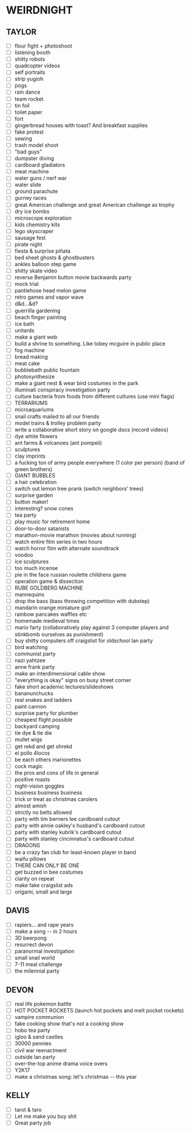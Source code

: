 

# WEIRDNIGHT

## TAYLOR

- [ ] flour fight + photoshoot
- [ ] listening booth
- [ ] shitty robots
- [ ] quadcopter videos
- [ ] self portraits
- [ ] strip yugioh
- [ ] pogs
- [ ] rain dance
- [ ] team rocket
- [ ] tin foil
- [ ] toilet paper
- [ ] fort
- [ ] gingerbread houses with toast? And breakfast supplies
- [ ] fake protest
- [ ] sewing
- [ ] trash model shoot
- [ ] "bad guys"
- [ ] dumpster diving
- [ ] cardboard gladiators
- [ ] meat machine
- [ ] water guns / nerf war
- [ ] water slide
- [ ] ground parachute
- [ ] gurney races
- [ ] great American challenge and great American challenge as trophy
- [ ] dry ice bombs
- [ ] microscope exploration
- [ ] kids chemistry kits
- [ ] lego skyscraper
- [ ] sausage fest
- [ ] pirate night
- [ ] fiesta & surprise piñata
- [ ] bed sheet ghosts & ghostbusters
- [ ] ankles balloon step game
- [ ] shitty skate video
- [ ] reverse Benjamin button movie backwards party
- [ ] mock trial
- [ ] pantiehose head melon game
- [ ] retro games and vapor wave
- [ ] d&d...&d?
- [ ] guerrilla gardening
- [ ] beach finger painting
- [ ] ice bath
- [ ] unitards
- [ ] make a giant web
- [ ] build a shrine to something. Like tobey mcguire in public place
- [ ] fog machine
- [ ] bread making
- [ ] meat cake
- [ ] bubblebath public fountain
- [ ] photosynthesize
- [ ] make a giant nest & wear bird costumes in the park
- [ ] illuminati conspiracy investigation party
- [ ] culture bacteria from foods from different cultures (use mini flags)
- [ ] TERRARIUMS
- [ ] microaquariums
- [ ] snail crafts mailed to all our friends
- [ ] model trains & trolley problem party
- [ ] write a collaborative short story on google docs (record videos)
- [ ] dye white flowers
- [ ] ant farms & volcanoes (ant pompeii)
- [ ] sculptures
- [ ] clay imprints
- [ ] a fucking ton of army people everywhere (1 color per person) (band of green brothers)
- [ ] GIANT BUBBLES
- [ ] a hair celebration
- [ ] switch out lemon tree prank (switch neighbors' trees)
- [ ] surprise garden
- [ ] button maker!
- [ ] interesting? snow cones
- [ ] tea party
- [ ] play music for retirement home
- [ ] door-to-door satanists
- [ ] marathon-movie marathon (movies about running)
- [ ] watch entire film series in two hours
- [ ] watch horror film with alternate soundtrack
- [ ] voodoo
- [ ] ice sculptures
- [ ] too much incense
- [ ] pie in the face russian roulette childrens game
- [ ] operation game & dissection
- [ ] RUBE GOLDBERG MACHINE
- [ ] mannequins
- [ ] drop the bass (bass throwing competition with dubstep)
- [ ] mandarin orange miniature golf
- [ ] rainbow pancakes waffles etc
- [ ] homemade medieval times
- [ ] mario farty (collaboratively play against 3 computer players and stinkbomb ourselves as punishment)
- [ ] buy shitty computers off craigslist for oldschool lan party
- [ ] bird watching
- [ ] communist party
- [ ] nazi yahtzee
- [ ] anne frank party
- [ ] make an interdimensional cable show
- [ ] "everything is okay" signs on busy street corner
- [ ] fake short academic lectures/slideshows
- [ ] bananunchucks
- [ ] real snakes and ladders
- [ ] paint cannon
- [ ] surprise party for plumber
- [ ] cheapest flight possible
- [ ] backyard camping
- [ ] tie dye & tie die
- [ ] mullet wigs
- [ ] get rekd and get shrekd
- [ ] el pollo 4locos
- [ ] be each others marionettes
- [ ] cock magic
- [ ] the pros and cons of life in general
- [ ] positive roasts
- [ ] night-vision goggles
- [ ] business business business
- [ ] trick or treat as christmas carolers
- [ ] almost amish
- [ ] strictly no belts allowed
- [ ] party with tim berners lee cardboard cutout 
- [ ] party with annie oakley's husband's cardboard cutout 
- [ ] party with stanley kubrik's cardboard cutout 
- [ ] party with stanley cincinnatus's cardboard cutout 
- [ ] DRAGONS
- [ ] be a crazy fan club for least-known player in band
- [ ] waifu pillows
- [ ] THERE CAN ONLY BE ONE
- [ ] get buzzed in bee costumes
- [ ] clarity on repeat
- [ ] make fake craigslist ads
- [ ] origami, small and large

## DAVIS

- [ ] rapiers... and rape years
- [ ] make a song -- in 2 hours
- [ ] 3D beerpong
- [ ] resurrect devon
- [ ] paranormal investigation
- [ ] small snail world
- [ ] 7-11 meal challenge
- [ ] the milennial party

## DEVON

- [ ] real life pokemon battle
- [ ] HOT POCKET ROCKETS (launch hot pockets and melt pocket rockets)
- [ ] vampire communion
- [ ] fake cooking show that's not a cooking show
- [ ] hobo tea party
- [ ] igloo & sand castles
- [ ] 30000 pennies
- [ ] civil war reenactment
- [ ] outside lan party
- [ ] over-the-top anime drama voice overs
- [ ] Y2K17
- [ ] make a christmas song: let's christmas -- this year

## KELLY

- [ ] tarot & taro
- [ ] Let me make you buy shit
- [ ] Great party job
